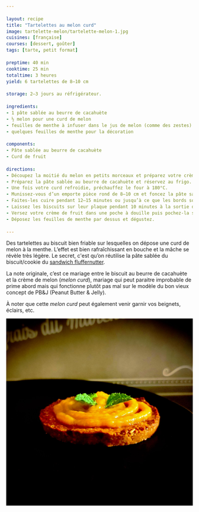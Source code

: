 ```yaml
---

layout: recipe
title: "Tartelettes au melon curd"
image: tartelette-melon/tartelette-melon-1.jpg
cuisines: [française]
courses: [dessert, goûter]
tags: [tarte, petit format]

preptime: 40 min
cooktime: 25 min
totaltime: 3 heures
yield: 6 tartelettes de 8–10 cm

storage: 2–3 jours au réfrigérateur.

ingredients:
- 1 pâte sablée au beurre de cacahuète
- ½ melon pour une curd de melon
- feuilles de menthe à infuser dans le jus de melon (comme des zestes)
- quelques feuilles de menthe pour la décoration

components:
- Pâte sablée au beurre de cacahuète
- Curd de fruit

directions:
- Découpez la moitié du melon en petits morceaux et préparez votre crème de fruit en utilisant quelques feuilles de menthe comme des zestes à infuser.
- Préparez la pâte sablée au beurre de cacahuète et réservez au frigo.
- Une fois votre curd refroidie, préchauffez le four à 180°C.
- Munissez-vous d’un emporte pièce rond de 8–10 cm et foncez la pâte sablée dedans pour créer des fonds de tarte, comme vous le feriez pour un cheesecake sans cuisson. Faites bien attention de ne pas abimer les bords en relevant l’emporte-pièce.
- Faites-les cuire pendant 12–15 minutes ou jusqu’à ce que les bords soient légèrement dorés – ou qu’une très légère indentation reste après avoir appuyé dessus avec le doigt. Surveillez avec attention car les cookies peuvent brunir extrêmement rapidement en fin de cuisson.
- Laissez les biscuits sur leur plaque pendant 10 minutes à la sortie du four puis transférez-les sur une grille pour les faire refroidir. Ils devraient durcir en refroidissant.
- Versez votre crème de fruit dans une poche à douille puis pochez-la sur chaque biscuit, comme vous le sentez – c’est le moment de laissez s’exprimer l’artiste qui somnole en vous.
- Déposez les feuilles de menthe par dessus et dégustez.

---
```


Des tartelettes au biscuit bien friable sur lesquelles on dépose une curd de melon à la menthe. L’effet est bien rafraîchissant en bouche et la mâche se révèle très légère. Le secret, c'est qu’on réutilise la pâte sablée du biscuit/cookie du [sandwich fluffernutter](fluffernutter-cookie.html).

La note originale, c’est ce mariage entre le biscuit au beurre de cacahuète et la crème de melon (<i lang="en">melon curd</i>), mariage qui peut paraitre improbable de prime abord mais qui fonctionne plutôt pas mal sur le modèle du bon vieux concept de PB&J (Peanut Butter & Jelly). 

À noter que cette <i lang="en">melon curd</i> peut également venir garnir vos beignets, éclairs, etc.

![La pâte friable vient complimenter l’appareil à l’orange bien crémeux tandis que le chocolat vient enrober le tout en bouche.](../images/tartelette-melon/tartelette-melon-2.jpg)